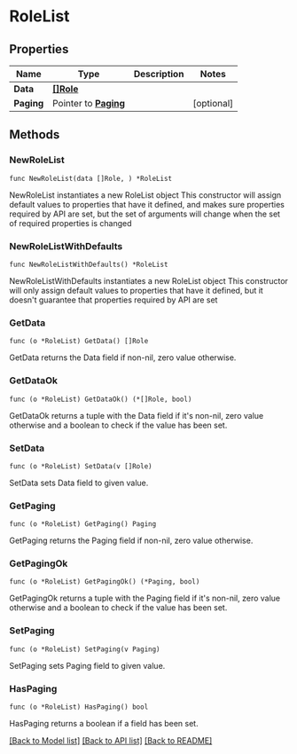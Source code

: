 # RoleList

## Properties

Name | Type | Description | Notes
------------ | ------------- | ------------- | -------------
**Data** | [**[]Role**](Role.md) |  | 
**Paging** | Pointer to [**Paging**](Paging.md) |  | [optional] 

## Methods

### NewRoleList

`func NewRoleList(data []Role, ) *RoleList`

NewRoleList instantiates a new RoleList object
This constructor will assign default values to properties that have it defined,
and makes sure properties required by API are set, but the set of arguments
will change when the set of required properties is changed

### NewRoleListWithDefaults

`func NewRoleListWithDefaults() *RoleList`

NewRoleListWithDefaults instantiates a new RoleList object
This constructor will only assign default values to properties that have it defined,
but it doesn't guarantee that properties required by API are set

### GetData

`func (o *RoleList) GetData() []Role`

GetData returns the Data field if non-nil, zero value otherwise.

### GetDataOk

`func (o *RoleList) GetDataOk() (*[]Role, bool)`

GetDataOk returns a tuple with the Data field if it's non-nil, zero value otherwise
and a boolean to check if the value has been set.

### SetData

`func (o *RoleList) SetData(v []Role)`

SetData sets Data field to given value.


### GetPaging

`func (o *RoleList) GetPaging() Paging`

GetPaging returns the Paging field if non-nil, zero value otherwise.

### GetPagingOk

`func (o *RoleList) GetPagingOk() (*Paging, bool)`

GetPagingOk returns a tuple with the Paging field if it's non-nil, zero value otherwise
and a boolean to check if the value has been set.

### SetPaging

`func (o *RoleList) SetPaging(v Paging)`

SetPaging sets Paging field to given value.

### HasPaging

`func (o *RoleList) HasPaging() bool`

HasPaging returns a boolean if a field has been set.


[[Back to Model list]](../README.md#documentation-for-models) [[Back to API list]](../README.md#documentation-for-api-endpoints) [[Back to README]](../README.md)


